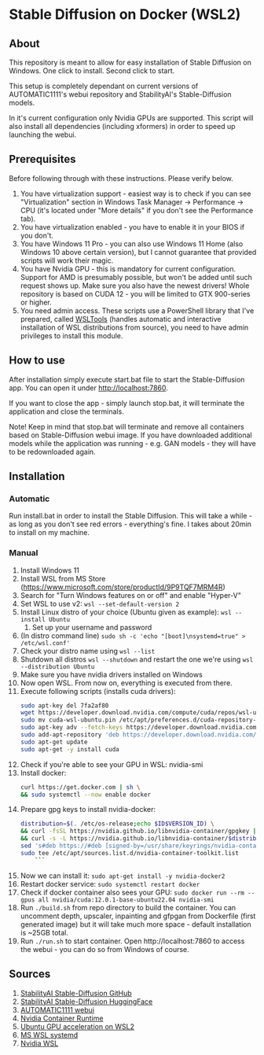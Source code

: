 # Stable Diffusion on Docker (WSL2)

## About

This repository is meant to allow for easy installation of Stable Diffusion on Windows. One click to install. Second click to start.

This setup is completely dependant on current versions of AUTOMATIC1111's webui repository and StabilityAI's Stable-Diffusion models.

In it's current configuration only Nvidia GPUs are supported. This script will also install all dependencies (including xformers) in order to speed up launching the webui.

## Prerequisites

Before following through with these instructions. Please verify below.

1. You have virtualization support - easiest way is to check if you can see "Virtualization" section in Windows Task Manager -> Performance -> CPU (it's located under "More details" if you don't see the Performance tab).
1. You have virtualization enabled - you have to enable it in your BIOS if you don't.
1. You have Windows 11 Pro - you can also use Windows 11 Home (also Windows 10 above certain version), but I cannot guarantee that provided scripts will work their magic.
1. You have Nvidia GPU - this is mandatory for current configuration. Support for AMD is presumably possible, but won't be added until such request shows up. Make sure you also have the newest drivers! Whole repository is based on CUDA 12 - you will be limited to GTX 900-series or higher.
1. You need admin access. These scripts use a PowerShell library that I've prepared, called [WSLTools](https://github.com/rgryta/PowerShell-WSLTools) (handles automatic and interactive installation of WSL distributions from source), you need to have admin privileges to install this module.

## How to use

After installation simply execute start.bat file to start the Stable-Diffusion app. You can open it under [http://localhost:7860](http://localhost:7860).

If you want to close the app - simply launch stop.bat, it will terminate the application and close the terminals.

Note! Keep in mind that stop.bat will terminate and remove all containers based on Stable-Diffusion webui image. If you have downloaded additional models while the application was running - e.g. GAN models - they will have to be redownloaded again.

## Installation

### Automatic

Run install.bat in order to install the Stable Diffusion. This will take a while - as long as you don't see red errors - everything's fine. I takes about 20min to install on my machine.

### Manual

1. Install Windows 11
1. Install WSL from MS Store (https://www.microsoft.com/store/productId/9P9TQF7MRM4R)
1. Search for "Turn Windows features on or off" and enable "Hyper-V"
1. Set WSL to use v2: `wsl --set-default-version 2`
1. Install Linux distro of your choice (Ubuntu given as example): `wsl --install Ubuntu`
	1. Set up your username and password
1. (In distro command line) `sudo sh -c 'echo "[boot]\nsystemd=true" > /etc/wsl.conf'`
1. Check your distro name using `wsl --list`
1. Shutdown all distros `wsl --shutdown` and restart the one we're using `wsl --distribution Ubuntu`
1. Make sure you have nvidia drivers installed on Windows
1. Now open WSL. From now on, everything is executed from there.
1. Execute following scripts (installs cuda drivers):
	```bash
	sudo apt-key del 7fa2af80
	wget https://developer.download.nvidia.com/compute/cuda/repos/wsl-ubuntu/x86_64/cuda-wsl-ubuntu.pin
	sudo mv cuda-wsl-ubuntu.pin /etc/apt/preferences.d/cuda-repository-pin-600
	sudo apt-key adv --fetch-keys https://developer.download.nvidia.com/compute/cuda/repos/wsl-ubuntu/x86_64/3bf863cc.pub
	sudo add-apt-repository 'deb https://developer.download.nvidia.com/compute/cuda/repos/wsl-ubuntu/x86_64/ /'
	sudo apt-get update
	sudo apt-get -y install cuda
	```
1. Check if you're able to see your GPU in WSL: nvidia-smi
1. Install docker:
	```bash
	curl https://get.docker.com | sh \
	&& sudo systemctl --now enable docker
	```
1. Prepare gpg keys to install nvidia-docker:
	```bash
	distribution=$(. /etc/os-release;echo $ID$VERSION_ID) \
	&& curl -fsSL https://nvidia.github.io/libnvidia-container/gpgkey | sudo gpg --dearmor -o /usr/share/keyrings/nvidia-container-toolkit-keyring.gpg \
	&& curl -s -L https://nvidia.github.io/libnvidia-container/$distribution/libnvidia-container.list | \
	sed 's#deb https://#deb [signed-by=/usr/share/keyrings/nvidia-container-toolkit-keyring.gpg] https://#g' | \
	sudo tee /etc/apt/sources.list.d/nvidia-container-toolkit.list
        ```
1. Now we can install it: `sudo apt-get install -y nvidia-docker2`
1. Restart docker service: `sudo systemctl restart docker`
1. Check if docker container also sees your GPU: `sudo docker run --rm --gpus all nvidia/cuda:12.0.1-base-ubuntu22.04 nvidia-smi`
1. Run `./build.sh` from repo directory to build the container. You can uncomment depth, upscaler, inpainting and gfpgan from Dockerfile (first generated image) but it will take much more space - default installation is ~25GB total.
1. Run `./run.sh` to start container. Open http://localhost:7860 to access the webui - you can do so from Windows of course.

## Sources

1. [StabilityAI Stable-Diffusion GitHub](https://github.com/Stability-AI/stablediffusion)
1. [StabilityAI Stable-Diffusion HuggingFace](https://huggingface.co/stabilityai/stable-diffusion-2-1)
1. [AUTOMATIC1111 webui](https://github.com/AUTOMATIC1111/stable-diffusion-webui)
1. [Nvidia Container Runtime](https://nvidia.github.io/nvidia-container-runtime/)
1. [Ubuntu GPU acceleration on WSL2](https://ubuntu.com/tutorials/enabling-gpu-acceleration-on-ubuntu-on-wsl2-with-the-nvidia-cuda-platform#3-install-nvidia-cuda-on-ubuntu)
1. [MS WSL systemd](https://devblogs.microsoft.com/commandline/systemd-support-is-now-available-in-wsl/)
1. [Nvidia WSL](https://docs.nvidia.com/cuda/wsl-user-guide/index.html)

